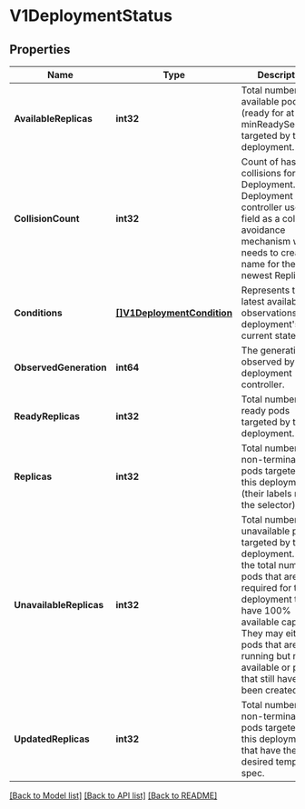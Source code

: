 # V1DeploymentStatus

## Properties
Name | Type | Description | Notes
------------ | ------------- | ------------- | -------------
**AvailableReplicas** | **int32** | Total number of available pods (ready for at least minReadySeconds) targeted by this deployment. | [optional] [default to null]
**CollisionCount** | **int32** | Count of hash collisions for the Deployment. The Deployment controller uses this field as a collision avoidance mechanism when it needs to create the name for the newest ReplicaSet. | [optional] [default to null]
**Conditions** | [**[]V1DeploymentCondition**](v1.DeploymentCondition.md) | Represents the latest available observations of a deployment&#39;s current state. | [optional] [default to null]
**ObservedGeneration** | **int64** | The generation observed by the deployment controller. | [optional] [default to null]
**ReadyReplicas** | **int32** | Total number of ready pods targeted by this deployment. | [optional] [default to null]
**Replicas** | **int32** | Total number of non-terminated pods targeted by this deployment (their labels match the selector). | [optional] [default to null]
**UnavailableReplicas** | **int32** | Total number of unavailable pods targeted by this deployment. This is the total number of pods that are still required for the deployment to have 100% available capacity. They may either be pods that are running but not yet available or pods that still have not been created. | [optional] [default to null]
**UpdatedReplicas** | **int32** | Total number of non-terminated pods targeted by this deployment that have the desired template spec. | [optional] [default to null]

[[Back to Model list]](../README.md#documentation-for-models) [[Back to API list]](../README.md#documentation-for-api-endpoints) [[Back to README]](../README.md)


